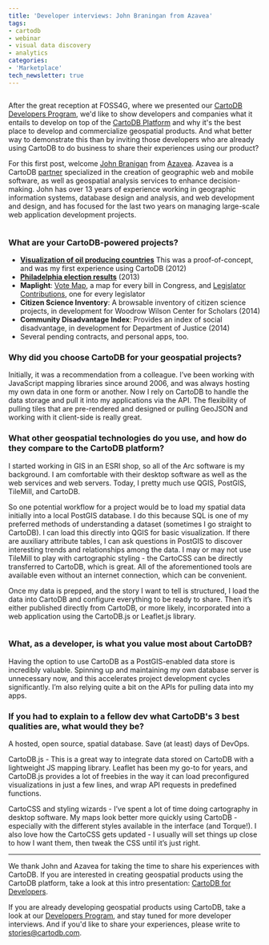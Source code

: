 ```yaml
---
title: 'Developer interviews: John Braningan from Azavea'
tags:
- cartodb
- webinar
- visual data discovery
- analytics
categories:
- 'Marketplace'
tech_newsletter: true
---
```


<div class="wrap"><p class="wrap-border"><img src="http://i.imgur.com/IttBnBL.png" alt=""></p></div>


After the great reception at FOSS4G, where we presented our [CartoDB Developers Program](http://cartodb.com/marketplace), we'd like to show developers and companies what it entails to develop on top of the [CartoDB Platform](http://docs.cartodb.com/) and why it's the best place to develop and commercialize geospatial products. And what better way to demonstrate this than by inviting those developers who are already using CartoDB to do business to share their experiences using our product? 

For this first post, welcome [John Branigan](http://twitter.com/johnbranigan) from [Azavea](http://www.azavea.com/). Azavea is a CartoDB [partner](http://www.cartodb.com/partners) specialized in the creation of geographic web and mobile software, as well as geospatial analysis services to enhance decision-making. John has over 13 years of experience working in geographic information systems, database design and analysis, and web development and design, and has focused for the last two years on managing large-scale web application development projects. 

<div class="wrap"><p class="wrap-border"><img src="http://i.imgur.com/tEEsXP0.jpg" alt=""></p></div>

### What are your CartoDB-powered projects?

- **[Visualization of oil producing countries](http://sandbox.azavea.com/cartodbvisualization/)** This was a proof-of-concept, and was my first experience using CartoDB (2012)
- **[Philadelphia election results](http://www.fels.upenn.edu/voter-map)** (2013)
- **Maplight**: [Vote Map](http://maplight.org/us-congress/bill/113-hr-4413/4392363/vote-map), a map for every bill in Congress, and [Legislator Contributions](http://maplight.org/us-congress/legislator/155-john-a-boehner/contributions-map), one for every legislator
- **Citizen Science Inventory**: A browsable inventory of citizen science projects, in development for Woodrow Wilson Center for Scholars (2014)
- **Community Disadvantage Index**: Provides an index of social disadvantage, in development for Department of Justice (2014)
- Several pending contracts, and personal apps, too.


### Why did you choose CartoDB for your geospatial projects?

Initially, it was a recommendation from a colleague. I’ve been working with JavaScript mapping libraries since around 2006, and was always hosting my own data in one form or another. Now I rely on CartoDB to handle the data storage and pull it into my applications via the API. The flexibility of pulling tiles that are pre-rendered and designed or pulling GeoJSON and working with it client-side is really great.


### What other geospatial technologies do you use, and how do they compare to the CartoDB platform?

I started working in GIS in an ESRI shop, so all of the Arc software is my background. I am comfortable with their desktop software as well as the web services and web servers. Today, I pretty much use QGIS, PostGIS, TileMill, and CartoDB.

So one potential workflow for a project would be to load my spatial data initially into a local PostGIS database. I do this because SQL is one of my preferred methods of understanding a dataset (sometimes I go straight to CartoDB). I can load this directly into QGIS for basic visualization. If there are auxiliary attribute tables, I can ask questions in PostGIS to discover interesting trends and relationships among the data. I may or may not use TileMill to play with cartographic styling - the CartoCSS can be directly transferred to CartoDB, which is great. All of the aforementioned tools are available even without an internet connection, which can be convenient. 

Once my data is prepped, and the story I want to tell is structured, I load the data into CartoDB and configure everything to be ready to share. Then it’s either published directly from CartoDB, or more likely, incorporated into a web application using the CartoDB.js or Leaflet.js library. 

<div class="wrap"><p class="wrap-border"><img src="http://i.imgur.com/71NDm0p.png" alt=""></p></div>


### What, as a developer, is what you value most about CartoDB?

Having the option to use CartoDB as a PostGIS-enabled data store is incredibly valuable. Spinning up and maintaining my own database server is unnecessary now, and this accelerates project development cycles significantly. I’m also relying quite a bit on the APIs for pulling data into my apps.

### If you had to explain to a fellow dev what CartoDB's 3 best qualities are, what would they be? 

A hosted, open source, spatial database. Save (at least) days of DevOps.

CartoDB.js - This is a great way to integrate data stored on CartoDB with a lightweight JS mapping library. Leaflet has been my go-to for years, and CartoDB.js provides a lot of freebies in the way it can load preconfigured visualizations in just a few lines, and wrap API requests in predefined functions.

CartoCSS and styling wizards - I’ve spent a lot of time doing cartography in desktop software. My maps look better more quickly using CartoDB - especially with the different styles available in the interface (and Torque!). I also love how the CartoCSS gets updated - I usually will set things up close to how I want them, then tweak the CSS until it’s just right. 

<hr>

We thank John and Azavea for taking the time to share his experiences with CartoDB. If you are interested in creating geospatial products using the CartoDB platform, take a look at this intro presentation: [CartoDB for Developers](http://cartodb.com/webinars/2014-07-23-cartodb-for-developers.html).

If you are already developing geospatial products using CartoDB, take a look at our [Developers Program](http://cartodb.com/marketplace), and stay tuned for more developer interviews. And if you'd like to share your experiences, please write to stories@cartodb.com.



